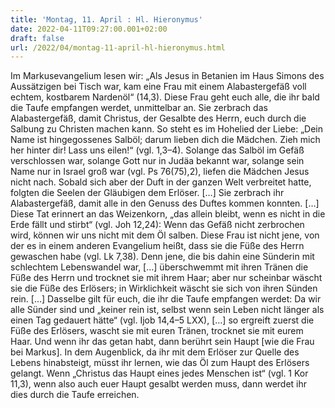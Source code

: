 ```yaml
---
title: 'Montag, 11. April : Hl. Hieronymus'
date: 2022-04-11T09:27:00.001+02:00
draft: false
url: /2022/04/montag-11-april-hl-hieronymus.html
---
```


Im Markusevangelium lesen wir: „Als Jesus in Betanien im Haus Simons des Aussätzigen bei Tisch war, kam eine Frau mit einem Alabastergefäß voll echtem, kostbarem Nardenöl“ (14,3). Diese Frau geht euch alle, die ihr bald die Taufe empfangen werdet, unmittelbar an. Sie zerbrach das Alabastergefäß, damit Christus, der Gesalbte des Herrn, euch durch die Salbung zu Christen machen kann. So steht es im Hohelied der Liebe: „Dein Name ist hingegossenes Salböl; darum lieben dich die Mädchen. Zieh mich her hinter dir! Lass uns eilen!“ (vgl. 1,3–4). Solange das Salböl im Gefäß verschlossen war, solange Gott nur in Judäa bekannt war, solange sein Name nur in Israel groß war (vgl. Ps 76(75),2), liefen die Mädchen Jesus nicht nach. Sobald sich aber der Duft in der ganzen Welt verbreitet hatte, folgten die Seelen der Gläubigen dem Erlöser. \[…\] Sie zerbrach ihr Alabastergefäß, damit alle in den Genuss des Duftes kommen konnten. \[…\] Diese Tat erinnert an das Weizenkorn, „das allein bleibt, wenn es nicht in die Erde fällt und stirbt“ (vgl. Joh 12,24): Wenn das Gefäß nicht zerbrochen wird, können wir uns nicht mit dem Öl salben. Diese Frau ist nicht jene, von der es in einem anderen Evangelium heißt, dass sie die Füße des Herrn gewaschen habe (vgl. Lk 7,38). Denn jene, die bis dahin eine Sünderin mit schlechtem Lebenswandel war, \[…\] überschwemmt mit ihren Tränen die Füße des Herrn und trocknet sie mit ihrem Haar; aber nur scheinbar wäscht sie die Füße des Erlösers; in Wirklichkeit wäscht sie sich von ihren Sünden rein. \[…\] Dasselbe gilt für euch, die ihr die Taufe empfangen werdet: Da wir alle Sünder sind und „keiner rein ist, selbst wenn sein Leben nicht länger als einen Tag gedauert hätte“ (vgl. Ijob 14,4–5 LXX), \[…\] so ergreift zuerst die Füße des Erlösers, wascht sie mit euren Tränen, trocknet sie mit eurem Haar. Und wenn ihr das getan habt, dann berührt sein Haupt \[wie die Frau bei Markus\]. In dem Augenblick, da ihr mit dem Erlöser zur Quelle des Lebens hinabsteigt, müsst ihr lernen, wie das Öl zum Haupt des Erlösers gelangt. Wenn „Christus das Haupt eines jedes Menschen ist“ (vgl. 1 Kor 11,3), wenn also auch euer Haupt gesalbt werden muss, dann werdet ihr dies durch die Taufe erreichen.